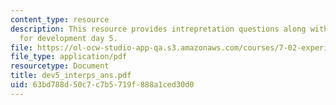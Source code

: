 ```yaml
---
content_type: resource
description: This resource provides intrepretation questions along with their answers
  for development day 5.
file: https://ol-ocw-studio-app-qa.s3.amazonaws.com/courses/7-02-experimental-biology-communication-spring-2005/63bd788d50c7c7b5719f888a1ced30d0_dev5_interps_ans.pdf
file_type: application/pdf
resourcetype: Document
title: dev5_interps_ans.pdf
uid: 63bd788d-50c7-c7b5-719f-888a1ced30d0
---
```

